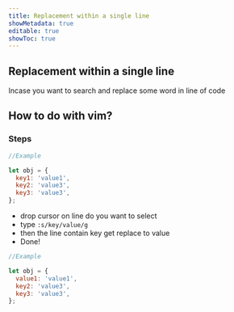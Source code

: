 ```yaml
---
title: Replacement within a single line
showMetadata: true
editable: true
showToc: true
---
```


## Replacement within a single line

Incase you want to search and replace some word in line of code

## How to do with vim?

### Steps

```js
//Example

let obj = {
  key1: 'value1',
  key2: 'value3',
  key3: 'value3',
};
```

- drop cursor on line do you want to select
- type `:s/key/value/g`
- then the line contain key get replace to value
- Done!

```js
//Example

let obj = {
  value1: 'value1',
  key2: 'value3',
  key3: 'value3',
};
```

<!-- ![demo](images/replacement_within_a_single_line.gif) -->
